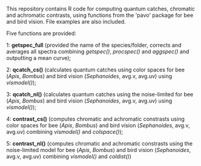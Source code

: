 This repository contains R code for computing quantum catches, chromatic and achromatic contrasts, using functions from the 'pavo' package for bee and bird vision. File examples are also included.

Five functions are provided:
<p>1: <b>getspec_full</b> (provided the name of the species/folder, corrects and averages all spectra combining <i>getspec()</i>, <i>procspec()</i> and <i>aggspec()</i> and outputting a mean curve); </p>

<p>2: <b>qcatch_cs()</b> (calculates quantum catches using color spaces for bee (<i>Apis</i>, <i>Bombus</i>) and bird vision (<i>Sephanoides</i>, avg.v, avg.uv) using <i>vismodel()</i>); </p>

<p>3: <b>qcatch_nl()</b> (calculates quantum catches using the noise-limited for bee (<i>Apis</i>, <i>Bombus</i>) and bird vision (<i>Sephanoides</i>, avg.v, avg.uv) using <i>vismodel()</i>); </p>

<p>4: <b>contrast_cs()</b> (computes chromatic and achromatic constrasts using color spaces for bee (<i>Apis</i>, <i>Bombus</i>) and bird vision (<i>Sephanoides</i>, avg.v, avg.uv) combining <i>vismodel()</i> and <i>colspace()</i>); </p>

<p>5: <b>contrast_nl()</b> (computes chromatic and achromatic constrasts using the noise-limited model for bee (<i>Apis</i>, <i>Bombus</i>) and bird vision (<i>Sephanoides</i>, avg.v, avg.uv) combining <i>vismodel()</i> and <i>coldist()</i>) </p>

